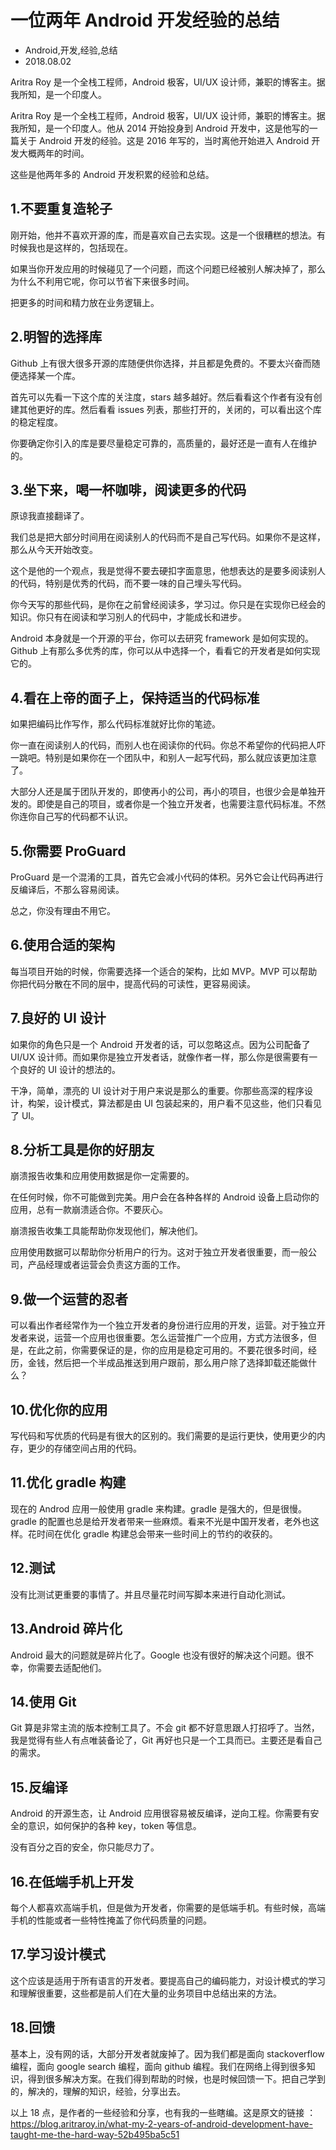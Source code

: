 # 一位两年 Android 开发经验的总结
- Android,开发,经验,总结
- 2018.08.02

Aritra Roy 是一个全栈工程师，Android 极客，UI/UX 设计师，兼职的博客主。据我所知，是一个印度人。

Aritra Roy 是一个全栈工程师，Android 极客，UI/UX 设计师，兼职的博客主。据我所知，是一个印度人。他从 2014 开始投身到 Android 开发中，这是他写的一篇关于 Android 开发的经验。这是 2016 年写的，当时离他开始进入 Android 开发大概两年的时间。


这些是他两年多的 Android 开发积累的经验和总结。

## 1.不要重复造轮子

刚开始，他并不喜欢开源的库，而是喜欢自己去实现。这是一个很糟糕的想法。有时候我也是这样的，包括现在。

如果当你开发应用的时候碰见了一个问题，而这个问题已经被别人解决掉了，那么为什么不利用它呢，你可以节省下来很多时间。

把更多的时间和精力放在业务逻辑上。

## 2.明智的选择库

Github 上有很大很多开源的库随便供你选择，并且都是免费的。不要太兴奋而随便选择某一个库。

首先可以先看一下这个库的关注度，stars 越多越好。然后看看这个作者有没有创建其他更好的库。然后看看 issues 列表，那些打开的，关闭的，可以看出这个库的稳定程度。

你要确定你引入的库是要尽量稳定可靠的，高质量的，最好还是一直有人在维护的。

## 3.坐下来，喝一杯咖啡，阅读更多的代码

原谅我直接翻译了。

我们总是把大部分时间用在阅读别人的代码而不是自己写代码。如果你不是这样，那么从今天开始改变。

这个是他的一个观点，我是觉得不要去硬扣字面意思，他想表达的是要多阅读别人的代码，特别是优秀的代码，而不要一味的自己埋头写代码。

你今天写的那些代码，是你在之前曾经阅读多，学习过。你只是在实现你已经会的知识。你只有在阅读和学习别人的代码中，才能成长和进步。

Android 本身就是一个开源的平台，你可以去研究 framework 是如何实现的。Github 上有那么多优秀的库，你可以从中选择一个，看看它的开发者是如何实现它的。

## 4.看在上帝的面子上，保持适当的代码标准

如果把编码比作写作，那么代码标准就好比你的笔迹。

你一直在阅读别人的代码，而别人也在阅读你的代码。你总不希望你的代码把人吓一跳吧。特别是如果你在一个团队中，和别人一起写代码，那么就应该更加注意了。

大部分人还是属于团队开发的，即使再小的公司，再小的项目，也很少会是单独开发的。即使是自己的项目，或者你是一个独立开发者，也需要注意代码标准。不然你连你自己写的代码都不认识。

## 5.你需要 ProGuard

ProGuard 是一个混淆的工具，首先它会减小代码的体积。另外它会让代码再进行反编译后，不那么容易阅读。

总之，你没有理由不用它。

## 6.使用合适的架构

每当项目开始的时候，你需要选择一个适合的架构，比如 MVP。MVP 可以帮助你把代码分散在不同的层中，提高代码的可读性，更容易阅读。

## 7.良好的 UI 设计

如果你的角色只是一个 Android 开发者的话，可以忽略这点。因为公司配备了 UI/UX 设计师。而如果你是独立开发者话，就像作者一样，那么你是很需要有一个良好的 UI 设计的想法的。

干净，简单，漂亮的 UI 设计对于用户来说是那么的重要。你那些高深的程序设计，构架，设计模式，算法都是由 UI 包装起来的，用户看不见这些，他们只看见了 UI。

## 8.分析工具是你的好朋友

崩溃报告收集和应用使用数据是你一定需要的。

在任何时候，你不可能做到完美。用户会在各种各样的 Android 设备上启动你的应用，总有一款崩溃适合你。不要灰心。

崩溃报告收集工具能帮助你发现他们，解决他们。

应用使用数据可以帮助你分析用户的行为。这对于独立开发者很重要，而一般公司，产品经理或者运营会负责这方面的工作。

## 9.做一个运营的忍者

可以看出作者经常作为一个独立开发者的身份进行应用的开发，运营。对于独立开发者来说，运营一个应用也很重要。怎么运营推广一个应用，方式方法很多，但是，在此之前，你需要保证的是，你的应用是稳定可用的。不要花很多时间，经历，金钱，然后把一个半成品推送到用户跟前，那么用户除了选择卸载还能做什么？

## 10.优化你的应用

写代码和写优质的代码是有很大的区别的。我们需要的是运行更快，使用更少的内存，更少的存储空间占用的代码。

## 11.优化 gradle 构建

现在的 Androd 应用一般使用 gradle 来构建。gradle 是强大的，但是很慢。gradle 的配置也总是给开发者带来一些麻烦。看来不光是中国开发者，老外也这样。花时间在优化 gradle 构建总会带来一些时间上的节约的收获的。

## 12.测试

没有比测试更重要的事情了。并且尽量花时间写脚本来进行自动化测试。

## 13.Android 碎片化

Android 最大的问题就是碎片化了。Google 也没有很好的解决这个问题。很不幸，你需要去适配他们。

## 14.使用 Git

Git 算是非常主流的版本控制工具了。不会 git 都不好意思跟人打招呼了。当然，我是觉得有些人有点唯装备论了，Git 再好也只是一个工具而已。主要还是看自己的需求。

## 15.反编译

Android 的开源生态，让 Android 应用很容易被反编译，逆向工程。你需要有安全的意识，如何保护的各种 key，token 等信息。

没有百分之百的安全，你只能尽力了。

## 16.在低端手机上开发

每个人都喜欢高端手机，但是做为开发者，你需要的是低端手机。有些时候，高端手机的性能或者一些特性掩盖了你代码质量的问题。


## 17.学习设计模式

这个应该是适用于所有语言的开发者。要提高自己的编码能力，对设计模式的学习和理解很重要，这些都是前人们在大量的业务项目中总结出来的方法。

## 18.回馈

基本上，没有网的话，大部分开发者就废掉了。因为我们都是面向 stackoverflow 编程，面向 google search 编程，面向 github 编程。我们在网络上得到很多知识，得到很多解决方案。在我们得到帮助的时候，也是时候回馈一下。把自己学到的，解决的，理解的知识，经验，分享出去。


以上 18 点，是作者的一些经验和分享，也有我的一些瞎编。这是原文的链接 ： <https://blog.aritraroy.in/what-my-2-years-of-android-development-have-taught-me-the-hard-way-52b495ba5c51>
